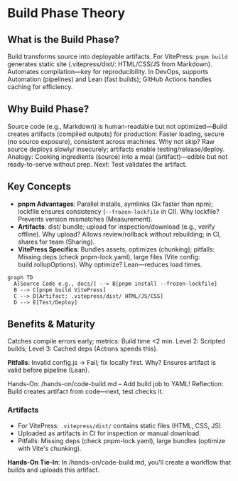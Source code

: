 # Build Phase Theory

## What is the Build Phase?
Build transforms source into deployable artifacts. For VitePress: `pnpm build` generates static site (.vitepress/dist/: HTML/CSS/JS from Markdown). Automates compilation—key for reproducibility. In DevOps, supports Automation (pipelines) and Lean (fast builds); GitHub Actions handles caching for efficiency.

## Why Build Phase?
Source code (e.g., Markdown) is human-readable but not optimized—Build creates artifacts (compiled outputs) for production: Faster loading, secure (no source exposure), consistent across machines. Why not skip? Raw source deploys slowly/ insecurely; artifacts enable testing/release/deploy. Analogy: Cooking ingredients (source) into a meal (artifact)—edible but not ready-to-serve without prep. Next: Test validates the artifact.

## Key Concepts
- **pnpm Advantages**: Parallel installs, symlinks (3x faster than npm); lockfile ensures consistency (`--frozen-lockfile` in CI). Why lockfile? Prevents version mismatches (Measurement).
- **Artifacts**: dist/ bundle; upload for inspection/download (e.g., verify offline). Why upload? Allows review/rollback without rebuilding; in CI, shares for team (Sharing).
- **VitePress Specifics**: Bundles assets, optimizes (chunking); pitfalls: Missing deps (check pnpm-lock.yaml), large files (Vite config: build.rollupOptions). Why optimize? Lean—reduces load times.

```mermaid
graph TD
  A[Source Code e.g., docs/] --> B[pnpm install --frozen-lockfile]
  B --> C[pnpm build VitePress]
  C --> D[Artifact: .vitepress/dist/ HTML/JS/CSS]
  D --> E[Test/Deploy]
```

## Benefits & Maturity
Catches compile errors early; metrics: Build time <2 min. Level 2: Scripted builds; Level 3: Cached deps (Actions speeds this).

**Pitfalls**: Invalid config.js → Fail; fix locally first. Why? Ensures artifact is valid before pipeline (Lean).

Hands-On: /hands-on/code-build.md – Add build job to YAML! Reflection: Build creates artifact from code—next, test checks it.

### Artifacts
- For VitePress: `.vitepress/dist/` contains static files (HTML, CSS, JS).
- Uploaded as artifacts in CI for inspection or manual download.
- Pitfalls: Missing deps (check pnpm-lock.yaml), large bundles (optimize with Vite's chunking).

**Hands-On Tie-In**: In /hands-on/code-build.md, you'll create a workflow that builds and uploads this artifact.
